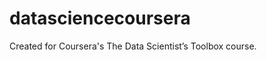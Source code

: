 datasciencecoursera
===================

Created for Coursera's The Data Scientist’s Toolbox course.
